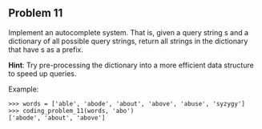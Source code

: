 ## Problem 11

Implement an autocomplete system. That is, given a query string s and a dictionary of all possible query strings,
return all strings in the dictionary that have s as a prefix.

**Hint**: Try pre-processing the dictionary into a more
efficient data structure to speed up queries.

Example:

    >>> words = ['able', 'abode', 'about', 'above', 'abuse', 'syzygy']
    >>> coding_problem_11(words, 'abo')
    ['abode', 'about', 'above']
